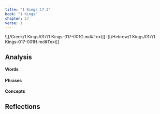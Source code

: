 ```yaml
---
title: "1 Kings 17:1"
book: "1 Kings"
chapter: 17
verse: 1
---
```

![[/Greek/1 Kings/017/1 Kings-017-001G.md#Text]]
![[/Hebrew/1 Kings/017/1 Kings-017-001H.md#Text]]

## Analysis

#### Words

#### Phrases

#### Concepts

## Reflections
